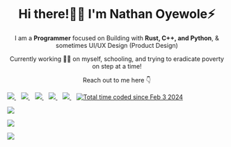 <p align="center">
  <h1 align='center'>Hi there!👋🏾 I'm Nathan Oyewole⚡</h1> 
  <p align="center"> I am a <strong>Programmer</strong> focused on Building with <strong>Rust, C++, and Python</strong>, &  sometimes UI/UX Design (Product Design)</p>
  <p align='center'>Currently working 👨‍🍳 on myself, schooling, and trying to eradicate poverty on step at a time!</p>
  <p align='center'> Reach out to me here 👇</p>
</p>
<a href="https://www.linkedin.com/in/NathanOyewole/" target="_blank">
  <img src="https://img.shields.io/badge/linkedin-%230077B5.svg?&style=for-the-badge&logo=linkedin&logoColor=white" />
</a>&nbsp;&nbsp;
<a href="https://twitter.com/NathanOyewole" target="_blank">
  <img src="https://img.shields.io/badge/twitter-%231DA1F2.svg?&style=for-the-badge&logo=twitter&logoColor=white" />
</a>&nbsp;&nbsp;
<a href="mailto:nathanoyewole7@gmail.com" target="_blank">
  <img src="https://img.shields.io/badge/email me-%23D14836.svg?&style=for-the-badge&logo=gmail&logoColor=white" />
</a>&nbsp;&nbsp;
<a href="https://komarev.com/ghpvc/?username=NathanOyewole&label=PROFILE+VIEWS">
    <img src="https://komarev.com/ghpvc/?username=nathanoyewole&label=PROFILE+VIEWS&style=for-the-badge&color=green" />
  </a>&nbsp;&nbsp;
  <a href="https://wa.me/2347089749447?text=Hello+Nathan" target="_blank">
  <img src="https://img.shields.io/badge/WHATSAPP-%2325D366.svg?&style=for-the-badge&logo=whatsapp&logoColor=white" />
</a>&nbsp;&nbsp;
<a href="https://wakatime.com/@018d6ff5-521f-45a3-8076-844d41751c14"><img src="https://wakatime.com/badge/user/018d6ff5-521f-45a3-8076-844d41751c14.svg" alt="Total time coded since Feb 3 2024" /></a>
   <p align = "left">
  <img src = "https://github-readme-stats.vercel.app/api?username=nathanoyewole&show_icons=true&theme=tokyonight&line_height=25">
  </p>
  <p align = "left">
  <p align = "left">
  <img src = "https://github-readme-stats.vercel.app/api/top-langs/?username=nathanoyewole&langs_count=6&layout=compact">
  </p>
  <p align="left">
   <img src = "http://github-readme-streak-stats.herokuapp.com?user=nathanoyewole&theme=blueberry&date_format=M%20j%5B%2C%20Y%5D">
</p>
